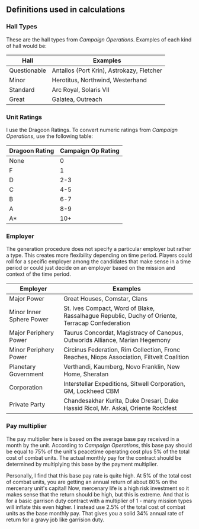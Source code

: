 ## Definitions used in calculations

### Hall Types

These are the hall types from *Campaign Operations*. Examples of each kind of hall would be:

| Hall          | Examples                                  |
|---------------|-------------------------------------------|
| Questionable  | Antallos (Port Krin), Astrokazy, Fletcher |
| Minor         | Herotitus, Northwind, Westerhand          |
| Standard      | Arc Royal, Solaris VII                    |
| Great         | Galatea, Outreach                         |

### Unit Ratings

I use the Dragoon Ratings. To convert numeric ratings from *Campaign Operations*, use the following table:

| Dragoon Rating | Campaign Op Rating |
|----------------|--------------------|
| None           |                 0  |
| F              |                 1  |
| D              |               2-3  |
| C              |               4-5  |
| B              |               6-7  |
| A              |               8-9  |
| A*             |              10+   |

### Employer

The generation procedure does not specify a particular employer but rather a type. This creates more flexibility depending on time period. Players could roll for a specific employer among the candidates that make sense in a time period or could just decide on an employer based on the mission and context of the time period. 

| Employer                 | Examples                                                                                        |
|--------------------------|-------------------------------------------------------------------------------------------------|
| Major Power              | Great Houses, Comstar, Clans                                                                    |
| Minor Inner Sphere Power | St. Ives Compact, Word of Blake, Rassalhague Republic, Duchy of Oriente, Terracap Confederation |
| Major Periphery Power    | Taurus Concordat, Magistracy of Canopus, Outworlds Alliance, Marian Hegemony                    |
| Minor Periphery Power    | Circinus Federation, Rim Collection, Fronc Reaches, Niops Association, Filtvelt Coalition       |
| Planetary Government     | Verthandi, Kaumberg, Novo Franklin, New Home,  Sheratan                                         |
| Corporation              | Interstellar Expeditions, Sitwell Corporation, GM, Lockheed CBM                                 |
| Private Party            | Chandesakhar Kurita, Duke Dresari, Duke Hassid Ricol, Mr. Askai, Oriente Rockfest               |

### Pay multiplier

The pay multiplier here is based on the average base pay received in a month by the unit. According to *Campaign Operations*, this base pay should be equal to 75% of the unit's peacetime operating cost plus 5% of the total cost of combat units. The actual monthly pay for the contract should be determined by multiplying this base by the payment multiplier.

Personally, I find that this base pay rate is quite high. At 5% of the total cost of combat units, you are getting an annual return of about 80% on the mercenary unit's capital! Now, mercenary life is a high risk investment so it makes sense that the return should be high, but this is extreme. And that is for a basic garrison duty contract with a multiplier of 1 - many mission types will inflate this even higher. I instead use 2.5% of the total cost of combat units as the base monthly pay. That gives you a solid 34% annual rate of return for a gravy job like garrision duty. 

